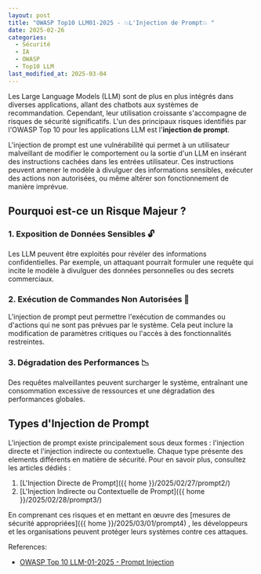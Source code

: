 ```yaml
---
layout: post
title: "OWASP Top10 LLM01-2025 - 💥L'Injection de Prompt💥 "
date: 2025-02-26
categories:
  - Sécurité
  - IA
  - OWASP
  - Top10 LLM
last_modified_at: 2025-03-04
---
```


Les Large Language Models (LLM) sont de plus en plus intégrés dans diverses applications, allant des chatbots aux 
systèmes de recommandation. Cependant, leur utilisation croissante s'accompagne de risques de sécurité significatifs. 
L'un des principaux risques identifiés par l'OWASP Top 10 pour les applications LLM est l'**injection de prompt**.

L'injection de prompt est une vulnérabilité qui permet à un utilisateur malveillant de modifier le comportement 
ou la sortie d'un LLM en insérant des instructions cachées dans les entrées utilisateur. Ces instructions peuvent 
amener le modèle à divulguer des informations sensibles, exécuter des actions non autorisées, ou même altérer son 
fonctionnement de manière imprévue.

## Pourquoi est-ce un Risque Majeur ?

### 1. **Exposition de Données Sensibles** 🔓

Les LLM peuvent être exploités pour révéler des informations confidentielles. Par exemple, un attaquant pourrait 
formuler une requête qui incite le modèle à divulguer des données personnelles ou des secrets commerciaux.

### 2. **Exécution de Commandes Non Autorisées** 🛑

L'injection de prompt peut permettre l'exécution de commandes ou d'actions qui ne sont pas prévues par le système. 
Cela peut inclure la modification de paramètres critiques ou l'accès à des fonctionnalités restreintes.

### 3. **Dégradation des Performances** 📉

Des requêtes malveillantes peuvent surcharger le système, entraînant une consommation excessive de ressources et 
une dégradation des performances globales.

## Types d'Injection de Prompt

L'injection de prompt existe principalement sous deux formes : l'injection directe et l'injection indirecte 
ou contextuelle. Chaque type présente des elements différents en matière de sécurité. Pour en savoir plus, consultez les 
articles dédiés :

1. [L'Injection Directe de Prompt]({{ home }}/2025/02/27/prompt2/)
2. [L'Injection Indirecte ou Contextuelle de Prompt]({{ home }}/2025/02/28/prompt3/)

En comprenant ces risques et en mettant en œuvre des [mesures de sécurité appropriées]({{ home }}/2025/03/01/prompt4) , les développeurs et les 
organisations peuvent protéger leurs systèmes contre ces attaques.

References:
- [OWASP Top 10 LLM-01-2025 -  Prompt Injection](https://genaisecurityproject.com/llmrisk/llm01-prompt-injection/)
